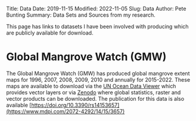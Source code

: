 Title: Data
Date: 2019-11-15
Modified: 2022-11-05
Slug: Data
Author: Pete Bunting
Summary: Data Sets and Sources from my research.

This page has links to datasets I have been involved with producing which are publicly available for download.

# Global Mangrove Watch (GMW)
The Global Mangrove Watch (GMW) has produced global mangrove extent maps for 1996, 2007, 2008, 2009, 2010 and annually for 2015-2022. These maps are available to download via the [UN Ocean Data Viewer](https://data.unep-wcmc.org/datasets/45) which provides vector layers or via [Zenodo](https://doi.org/10.5281/zenodo.6894272) where global statistics, raster and vector products can be downloaded. The publication for this data is also available [https://doi.org/10.3390/rs14153657](https://www.mdpi.com/2072-4292/14/15/3657)


